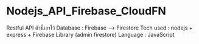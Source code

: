 # Nodejs_API_Firebase_CloudFN

Restful API ตัวนี้เอาไว้ 
Database : Firebase --> Firestore
Tech used : nodejs + express + Firebase Library (admin firestore)
Language : JavaScript 
